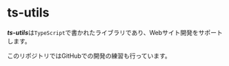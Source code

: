 # ts-utils
***ts-utils***は`TypeScript`で書かれたライブラリであり、Webサイト開発をサポートします。  

このリポジトリではGitHubでの開発の練習も行っています。